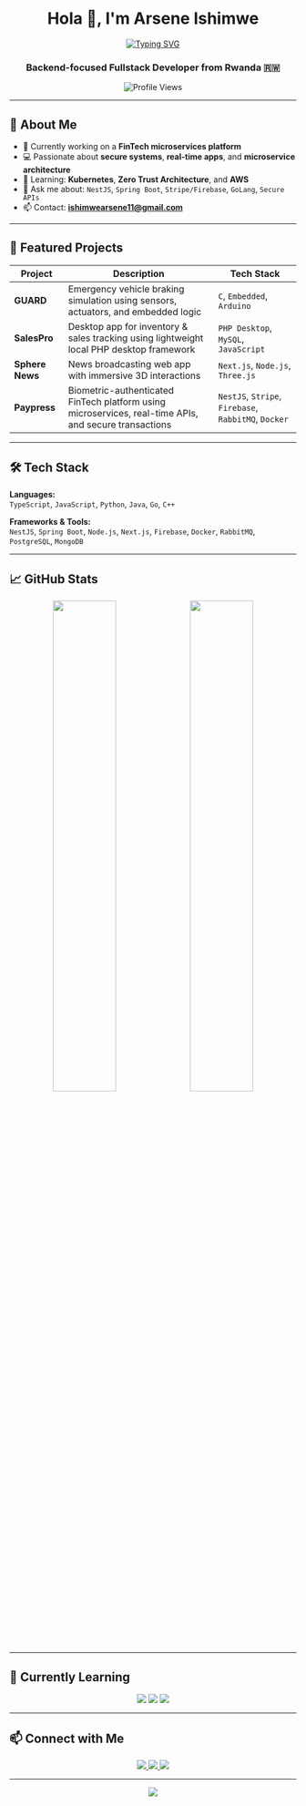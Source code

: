 <h1 align="center">Hola 👋, I'm Arsene Ishimwe</h1>

<p align="center">
  <a href="https://github.com/arseneishimwe11">
    <img src="https://readme-typing-svg.herokuapp.com?font=Fira+Code&weight=500&size=24&pause=1000&color=6A5ACD&center=true&vCenter=true&width=550&lines=Backend+Engineer+%7C+NestJS%2C+SpringBoot;Passionate+about+Clean+Architecture;Zero+Trust+%26+Security+Focused;Always+Building+Meaningful+Software" alt="Typing SVG" />
  </a>
</p>

<h3 align="center">Backend-focused Fullstack Developer from Rwanda 🇷🇼</h3>

<p align="center">
  <img src="https://komarev.com/ghpvc/?username=arseneishimwe11&label=Profile%20views&color=6A5ACD&style=flat-square" alt="Profile Views" />
</p>

---

## 🧠 About Me

- 🔭 Currently working on a **FinTech microservices platform**
- 💻 Passionate about **secure systems**, **real-time apps**, and **microservice architecture**
- 🌱 Learning: **Kubernetes**, **Zero Trust Architecture**, and **AWS**
- 💬 Ask me about: `NestJS`, `Spring Boot`, `Stripe/Firebase`, `GoLang`, `Secure APIs` 
- 📫 Contact: **ishimwearsene11@gmail.com**

---

## 🚀 Featured Projects

| Project        | Description                                                                                             | Tech Stack                                             |
|----------------|---------------------------------------------------------------------------------------------------------|--------------------------------------------------------|
| **GUARD**      | Emergency vehicle braking simulation using sensors, actuators, and embedded logic                       | `C`, `Embedded`, `Arduino`                             |
| **SalesPro**   | Desktop app for inventory & sales tracking using lightweight local PHP desktop framework                | `PHP Desktop`, `MySQL`, `JavaScript`                  |
| **Sphere News**| News broadcasting web app with immersive 3D interactions                                                | `Next.js`, `Node.js`, `Three.js`                      |
| **Paypress**  | Biometric-authenticated FinTech platform using microservices, real-time APIs, and secure transactions   | `NestJS`, `Stripe`, `Firebase`, `RabbitMQ`, `Docker`  |

---

## 🛠 Tech Stack

**Languages:**  
`TypeScript`, `JavaScript`, `Python`, `Java`, `Go`, `C++`

**Frameworks & Tools:**  
`NestJS`, `Spring Boot`, `Node.js`, `Next.js`, `Firebase`, `Docker`, `RabbitMQ`, `PostgreSQL`, `MongoDB`

---

## 📈 GitHub Stats

<p align="center">
  <img src="https://github-readme-stats.vercel.app/api?username=arseneishimwe11&show_icons=true&theme=tokyonight&count_private=true&hide_border=true&border_radius=10" width="47%" />
  <img src="https://github-readme-streak-stats.herokuapp.com/?user=arseneishimwe11&theme=tokyonight&hide_border=true&border_radius=10" width="47%" />
</p>

---

## 🌱 Currently Learning

<p align="center">
  <img src="https://img.shields.io/badge/Kubernetes-326CE5?style=for-the-badge&logo=kubernetes&logoColor=white" />
  <img src="https://img.shields.io/badge/AWS-232F3E?style=for-the-badge&logo=amazon-aws&logoColor=white" />
  <img src="https://img.shields.io/badge/Zero%20Trust-Security-blue?style=for-the-badge" />
</p>

---

## 📫 Connect with Me

<p align="center">
  <a href="mailto:ishimwearsene11@gmail.com">
    <img src="https://img.shields.io/badge/Gmail-D14836?style=for-the-badge&logo=gmail&logoColor=white" />
  </a>
  <a href="https://twitter.com/arseneishimwe11" target="_blank">
    <img src="https://img.shields.io/badge/Twitter-1DA1F2?style=for-the-badge&logo=twitter&logoColor=white" />
  </a>
  <a href="https://linkedin.com/in/ishimwearsene11" target="_blank">
    <img src="https://img.shields.io/badge/LinkedIn-0A66C2?style=for-the-badge&logo=linkedin&logoColor=white" />
  </a>
</p>

---

<p align="center">
  <img src="https://capsule-render.vercel.app/api?type=waving&color=9E3DF2&height=100&section=footer" />
</p>
